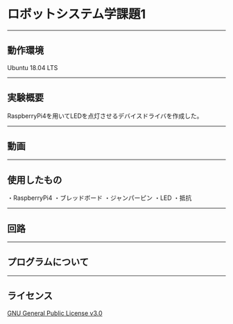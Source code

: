 # ロボットシステム学課題1
---

動作環境
---
Ubuntu 18.04 LTS

---

実験概要
---
RaspberryPi4を用いてLEDを点灯させるデバイスドライバを作成した。

---

動画
---

---

使用したもの
---
・RaspberryPi4
・ブレッドボード
・ジャンパーピン
・LED
・抵抗

---

回路
---

---

プログラムについて
---

---

ライセンス
---
[GNU General Public License v3.0](https://github.com/uvershuta/RobotSystem1/blob/main/COPYING)




